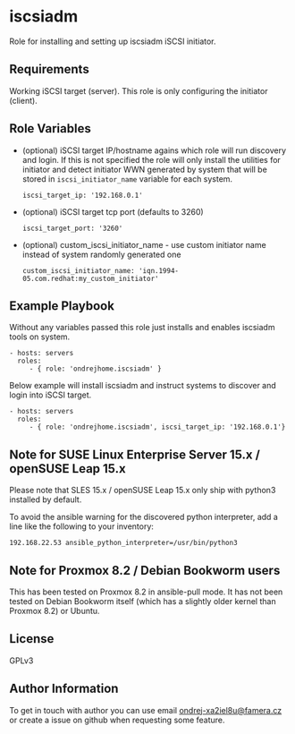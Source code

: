 iscsiadm
=========

Role for installing and setting up iscsiadm iSCSI initiator.

Requirements
------------

Working iSCSI target (server). This role is only configuring the initiator (client).

Role Variables
--------------

  - (optional) iSCSI target IP/hostname agains which role will run discovery and login. If this is not specified 
    the role will only install the utilities for initiator and detect initiator WWN generated by system that will
    be stored in `iscsi_initiator_name` variable for each system.

    ```
    iscsi_target_ip: '192.168.0.1'
    ```

  - (optional) iSCSI target tcp port (defaults to 3260)

    ```
    iscsi_target_port: '3260'
    ```

  - (optional) custom_iscsi_initiator_name - use custom initiator name instead of system randomly generated one

    ```
    custom_iscsi_initiator_name: 'iqn.1994-05.com.redhat:my_custom_initiator'
    ```

Example Playbook
----------------

Without any variables passed this role just installs and enables iscsiadm tools on system.

    - hosts: servers
      roles:
         - { role: 'ondrejhome.iscsiadm' }

Below example will install iscsiadm and instruct systems to discover and login into iSCSI target.

    - hosts: servers
      roles:
         - { role: 'ondrejhome.iscsiadm', iscsi_target_ip: '192.168.0.1'}

Note for SUSE Linux Enterprise Server 15.x / openSUSE Leap 15.x
-------

Please note that SLES 15.x / openSUSE Leap 15.x only ship with python3 installed by default.

To avoid the ansible warning for the discovered python interpreter, add a line like the following to your inventory:
```
192.168.22.53 ansible_python_interpreter=/usr/bin/python3

```

Note for Proxmox 8.2 / Debian Bookworm users
-------

This has been tested on Proxmox 8.2 in ansible-pull mode. It has not been tested on Debian Bookworm itself (which has a slightly older kernel than Proxmox 8.2) or Ubuntu.

License
-------

GPLv3

Author Information
------------------

To get in touch with author you can use email ondrej-xa2iel8u@famera.cz or create a issue on github when requesting some feature.
